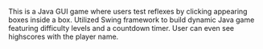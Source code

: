 This is a Java GUI game where users test reflexes by clicking appearing boxes inside a box. 
Utilized Swing framework to build dynamic Java game featuring difficulty levels and a countdown timer. User can even see highscores with the player name.
